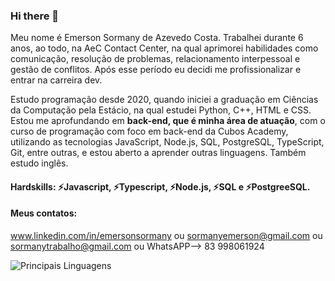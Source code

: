 ### Hi there 👋

Meu nome é Emerson Sormany de Azevedo Costa. Trabalhei durante 6 anos, ao todo, na AeC Contact Center, na qual aprimorei habilidades como comunicação, resolução de problemas, relacionamento interpessoal e gestão de conflitos. Após esse período eu decidi me profissionalizar e entrar na carreira dev.

Estudo programação desde 2020, quando iniciei a graduação em Ciências da Computação pela Estácio, na qual estudei Python, C++, HTML e CSS. Estou me aprofundando em **back-end, que é minha área de atuação**, com o curso de programação com foco em back-end da Cubos Academy, utilizando as tecnologias JavaScript, Node.js, SQL, PostgreSQL, TypeScript, Git, entre outras, e estou aberto a aprender outras linguagens. Também estudo inglês.

#### Hardskills: ⚡Javascript, ⚡Typescript, ⚡Node.js, ⚡SQL e ⚡PostgreeSQL.

#### Meus contatos: 
www.linkedin.com/in/emersonsormany
              ou
    sormanyemerson@gmail.com
              ou
   sormanytrabalho@gmail.com
              ou
    WhatsAPP--> 83 998061924

![Principais Linguagens](https://github-readme-stats.vercel.app/api/top-langs/?username=EmerSormany&theme=dracula&hide_border=true&custom_title=Principais%20%Linguagens)


<!--
**EmerSormany/EmerSormany** is a ✨ _special_ ✨ repository because its `README.md` (this file) appears on your GitHub profile.

Here are some ideas to get you started:

- 🔭 I’m currently working on ...
- 🌱 I’m currently learning ...
- 👯 I’m looking to collaborate on ...
- 🤔 I’m looking for help with ...
- 💬 Ask me about ...
- 📫 How to reach me: ...
- 😄 Pronouns: ...
- ⚡ Fun fact: ...
-->
